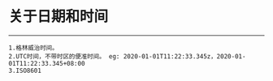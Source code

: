 # 关于日期和时间
---
    1.格林威治时间。
    2.UTC时间，不带时区的便准时间。 eg: 2020-01-01T11:22:33.345z，2020-01-01T11:22:33.345+08:00
    3.ISO8601   
     
    
